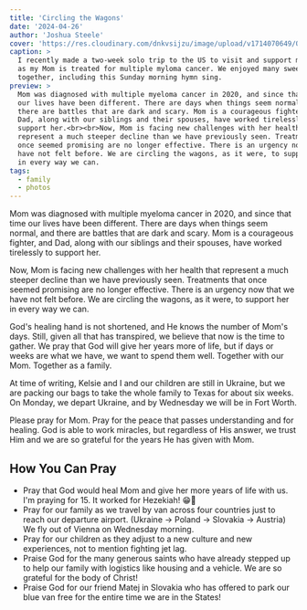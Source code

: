 ```yaml
---
title: 'Circling the Wagons'
date: '2024-04-26'
author: 'Joshua Steele'
cover: 'https://res.cloudinary.com/dnkvsijzu/image/upload/v1714070649/OFReport/2024-04-26-circling-the-wagons/mark-group-selfie_tiuisc.jpg'
caption: >
  I recently made a two-week solo trip to the US to visit and support my family
  as my Mom is treated for multiple myloma cancer. We enjoyed many sweet moments
  together, including this Sunday morning hymn sing.
preview: >
  Mom was diagnosed with multiple myeloma cancer in 2020, and since that time
  our lives have been different. There are days when things seem normal, and
  there are battles that are dark and scary. Mom is a courageous fighter, and
  Dad, along with our siblings and their spouses, have worked tirelessly to
  support her.<br><br>Now, Mom is facing new challenges with her health that
  represent a much steeper decline than we have previously seen. Treatments that
  once seemed promising are no longer effective. There is an urgency now that we
  have not felt before. We are circling the wagons, as it were, to support her
  in every way we can.
tags:
  - family
  - photos
---
```


Mom was diagnosed with multiple myeloma cancer in 2020, and since that time our
lives have been different. There are days when things seem normal, and there are
battles that are dark and scary. Mom is a courageous fighter, and Dad, along
with our siblings and their spouses, have worked tirelessly to support her.

Now, Mom is facing new challenges with her health that represent a much steeper
decline than we have previously seen. Treatments that once seemed promising are
no longer effective. There is an urgency now that we have not felt before. We
are circling the wagons, as it were, to support her in every way we can.

<article-image publicId="OFReport/2024-04-26-circling-the-wagons/mom-family-prayer_ntaccb" height="768" caption="Praying with Mom before she went in the hospital last month" />

God's healing hand is not shortened, and He knows the number of Mom's days.
Still, given all that has transpired, we believe that now is the time to gather.
We pray that God will give her years more of life, but if days or weeks are what
we have, we want to spend them well. Together with our Mom. Together as a
family.

At time of writing, Kelsie and I and our children are still in Ukraine, but we
are packing our bags to take the whole family to Texas for about six weeks. On
Monday, we depart Ukraine, and by Wednesday we will be in Fort Worth.

Please pray for Mom. Pray for the peace that passes understanding and for
healing. God is able to work miracles, but regardless of His answer, we trust
Him and we are so grateful for the years He has given with Mom.

## How You Can Pray

- Pray that God would heal Mom and give her more years of life with us. I'm
  praying for 15. It worked for Hezekiah! 😁🙏
- Pray for our family as we travel by van across four countries just to reach
  our departure airport. (Ukraine &rarr; Poland &rarr; Slovakia &rarr; Austria)
  We fly out of Vienna on Wednesday morning.
- Pray for our children as they adjust to a new culture and new experiences, not
  to mention fighting jet lag.
- Praise God for the many generous saints who have already stepped up to help
  our family with logistics like housing and a vehicle. We are so grateful for
  the body of Christ!
- Praise God for our friend Matej in Slovakia who has offered to park our blue
  van free for the entire time we are in the States!

<article-callout content="Keep scrolling for more photos..." />

<article-image publicId="OFReport/2024-04-26-circling-the-wagons/joshua-mom-dad_tdpotw" width="768" caption="Saying good-bye at Steele Creek" />

<article-image publicId="OFReport/2024-04-26-circling-the-wagons/mom-dad-walk-hall_vfffmr" height="768" caption="Faithful through the decades --- still in love today 💞" />

<article-image publicId="OFReport/2024-04-26-circling-the-wagons/joshua-mom-hospital_yt2jbv" height="768" caption="Happy moments together. 🥲 Every day is a gift!" />

<article-image publicId="OFReport/2024-04-26-circling-the-wagons/jonathan-group-selfie_yozmeg" width="768" caption="Hang in there, Mom! We're coming!" />
